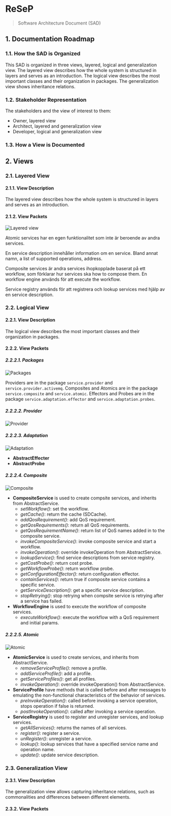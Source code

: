 # ReSeP

> Software Architecture Document (SAD)



## 1. Documentation Roadmap

### 1.1. How the SAD is Organized

This SAD is organized in three views, layered, logical and generalization view.
The layered view describes how the whole system is structured in layers and
serves as an introduction. The logical view describes the most important classes
and their organization in packages. The generalization view shows inheritance relations.

### 1.2. Stakeholder Representation

The stakeholders and the view of interest to them:

* Owner, layered view
* Architect, layered and generalization view
* Developer, logical and generalization view

### 1.3. How a View is Documented



## 2. Views


### 2.1. Layered View

#### 2.1.1. View Description

The layered view describes how the whole system is structured in layers and
serves as an introduction.

#### 2.1.2. View Packets

![Layered view](layered.png)

Atomic services har en egen funktionalitet som inte är beroende av andra services.

En service description innehåller information om en service. Bland annat namn,
a list of supported operations, address.

Composite services är andra services ihopkopplade baserat på ett workflow, som
förklarar hur services ska how to compose them.
En workflow engine används för att execute the workflow.

Service registry används för att registrera och lookup services med hjälp av en
service description.


### 2.2. Logical View

#### 2.2.1. View Description

The logical view describes the most important classes and their organization in
packages.

#### 2.2.2. View Packets

##### 2.2.2.1. Packages

![Packages](packages.png)

Providers are in the package `service.provider` and `service.provider.activemq`.
Composites and Atomics are in the package `service.composite` and
`service.atomic`.
Effectors and Probes are in the package `service.adaptation.effector` and
`service.adaptation.probes`.

##### 2.2.2.2. Provider

![Provider](providers.png)

##### 2.2.2.3. Adaptation

![Adaptation](adaptation.png)

* **AbstractEffecter**
* **AbstractProbe**

##### 2.2.2.4. Composite

![Composite](compsite.png)

* **CompositeService** is used to create compsite services, and inherits from
  AbstractService.
  * *setWorkflow()*: set the workflow.
  * *getCache()*: return the cache (SDCache).
  * *addQosRequirement()*: add QoS requirement.
  * *getQosRequirements()*: return all QoS requirements.
  * *getQosRequirementName()*: return list of QoS names added in to the
    composite service.
  * *invokeCompositeService()*: invoke composite service and start a workflow.
  * *invokeOperation()*: override invokeOperation from AbstractService.
  * *lookupService()*: find service descriptions from service registry.
  * *getCostProbe()*: return cost probe.
  * *getWorkflowProbe()*: return workflow probe.
  * *getConfigurationEffector()*: return configuration effector.
  * *containServices()*: return true if composite service contains a specific
    service.
  * *getServiceDescription()*: get a specific service description.
  * *stopRetrying()*: stop retrying when compsite service is retrying after
    a service has failed.
* **WorkflowEngine** is used to execute the workflow of composite services.
  * *executeWorkflow()*: execute the workflow with a QoS requirement and
    initial params.

##### 2.2.2.5. Atomic

![Atomic](atomic.png)

* **AtomicService** is used to create services, and inherits from
  AbstractService.
  * *removeServiceProfile()*: remove a profile.
  * *addServiceProfile()*: add a profile.
  * *getServiceProfiles()*: get all profiles.
  * *invokeOperation()*: override invokeOperation() from AbstractService.
* **ServiceProfile** have methods that is called before and after messages to
  emulating the non-functional characteristics of the behavior of services.
  * *preInvokeOperation()*: called before invoking a service operation, stops
    operation if false is returned.
  * *postInvokeOperation()*: called after invoking a service operation.
* **ServiceRegistry** is used to register and unregister services, and lookup
  services.
  * *getAllServices()*: returns the names of all services.
  * *register()*: register a service.
  * *unRegister()*: unregister a service.
  * *lookup()*: lookup services that have a specified service name and
    operation name.
  * *update()*: update service description.


### 2.3. Generalization View

#### 2.3.1. View Description

The generalization view allows capturing inheritance relations, such as
commonalities and differences between different elements.

#### 2.3.2. View Packets
